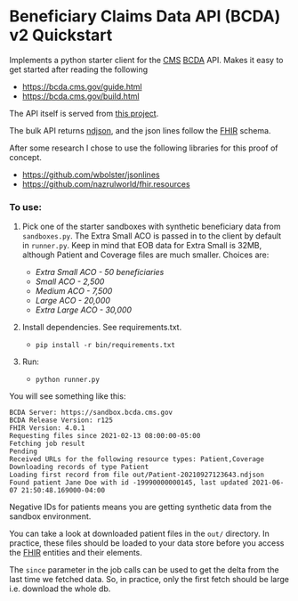 # Beneficiary Claims Data API (BCDA) v2 Quickstart

Implements a python starter client for the [CMS](https://www.cms.gov/) [BCDA](https://bcda.cms.gov/) API.
Makes it easy to get started after reading the following

- https://bcda.cms.gov/guide.html
- https://bcda.cms.gov/build.html

The API itself is served from [this project](https://github.com/CMSgov/bcda-app/blob/master/bcda/api/v2/api.go).

The bulk API returns [ndjson](http://ndjson.org/), and the json lines follow
the [FHIR](https://www.hl7.org/fhir/index.html) schema.

After some research I chose to use the following libraries for this proof of concept.

- https://github.com/wbolster/jsonlines
- https://github.com/nazrulworld/fhir.resources

### To use:

1. Pick one of the starter sandboxes with synthetic beneficiary data from `sandboxes.py`.
   The Extra Small ACO is passed in to the client by default in `runner.py`. Keep in mind that EOB data
   for Extra Small is 32MB, although Patient and Coverage files are much smaller. Choices are:

   * *Extra Small ACO - 50 beneficiaries*
   * *Small ACO - 2,500*
   * *Medium ACO - 7,500*
   * *Large ACO - 20,000*
   * *Extra Large ACO - 30,000*
   
2. Install dependencies. See requirements.txt.
   * `pip install -r bin/requirements.txt`

3. Run:
   * `python runner.py`

You will see something like this:

```
BCDA Server: https://sandbox.bcda.cms.gov
BCDA Release Version: r125
FHIR Version: 4.0.1
Requesting files since 2021-02-13 08:00:00-05:00
Fetching job result
Pending
Received URLs for the following resource types: Patient,Coverage
Downloading records of type Patient
Loading first record from file out/Patient-20210927123643.ndjson
Found patient Jane Doe with id -19990000000145, last updated 2021-06-07 21:50:48.169000-04:00
```

Negative IDs for patients means you are getting synthetic data from the sandbox environment.

You can take a look at downloaded patient files in the `out/` directory. In practice, these files
should be loaded to your data store before you access the [FHIR](https://www.hl7.org/fhir/patient.html)
entities and their elements.

The `since` parameter in the job calls can be used to get the delta from the last time we
fetched data. So, in practice, only the first fetch should be large i.e. download the whole db.
